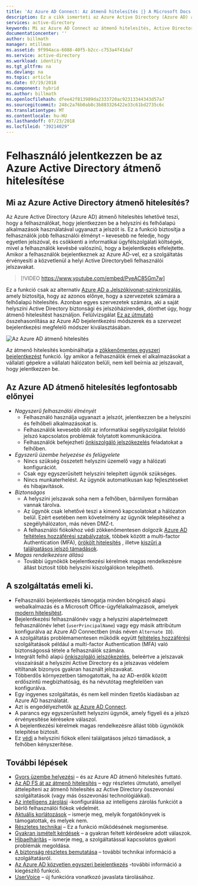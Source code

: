 ```yaml
---
title: 'Az Azure AD Connect: Az átmenő hitelesítés |} A Microsoft Docs'
description: Ez a cikk ismerteti az Azure Active Directory (Azure AD) átmenő hitelesítés és az hogyan teszi az Azure AD bejelentkezési érvényesítésével azonosítsa a helyi Active Directorybeli felhasználói jelszavakat.
services: active-directory
keywords: Mi az Azure AD Connect az átmenő hitelesítés, Active Directory, Azure AD egyszeri bejelentkezés, a szükséges összetevők telepítése egyszeri bejelentkezés
documentationcenter: ''
author: billmath
manager: mtillman
ms.assetid: 9f994aca-6088-40f5-b2cc-c753a4f41da7
ms.service: active-directory
ms.workload: identity
ms.tgt_pltfrm: na
ms.devlang: na
ms.topic: article
ms.date: 07/19/2018
ms.component: hybrid
ms.author: billmath
ms.openlocfilehash: dfee42f813989da2333720ac92313344343d57a7
ms.sourcegitcommit: 248c2a76b0ab8c3b883326422e33c61bd2735c6c
ms.translationtype: MT
ms.contentlocale: hu-HU
ms.lasthandoff: 07/23/2018
ms.locfileid: "39214029"
---
```

# <a name="user-sign-in-with-azure-active-directory-pass-through-authentication"></a>Felhasználó jelentkezzen be az Azure Active Directory átmenő hitelesítése

## <a name="what-is-azure-active-directory-pass-through-authentication"></a>Mi az Azure Active Directory átmenő hitelesítés?

Az Azure Active Directory (Azure AD) átmenő hitelesítés lehetővé teszi, hogy a felhasználókat, hogy jelentkezzen be a helyszíni és felhőalapú alkalmazások használatával ugyanazt a jelszót is. Ez a funkció biztosítja a felhasználók jobb felhasználói élményt – kevesebb ne feledje, hogy egyetlen jelszóval, és csökkenti a informatikai ügyfélszolgálati költségek, mivel a felhasználók kevésbé valószínű, hogy a bejelentkezés elfelejtette. Amikor a felhasználók bejelentkeznek az Azure AD-vel, ez a szolgáltatás érvényesíti a közvetlenül a helyi Active Directorybeli felhasználói jelszavakat.

>[!VIDEO https://www.youtube.com/embed/PyeAC85Gm7w]

Ez a funkció csak az alternatív [Azure AD a Jelszókivonat-szinkronizálás](active-directory-aadconnectsync-implement-password-hash-synchronization.md), amely biztosítja, hogy az azonos előnye, hogy a szervezetek számára a felhőalapú hitelesítés. Azonban egyes szervezetek számára, aki a saját helyszíni Active Directory biztonsági és jelszóházirendek, dönthet úgy, hogy átmenő hitelesítést használjon. Felülvizsgálat [Ez az útmutató](https://docs.microsoft.com/azure/security/azure-ad-choose-authn) összehasonlítása az Azure AD bejelentkezési módszerek és a szervezet bejelentkezési megfelelő módszer kiválasztásában.

![Az Azure AD átmenő hitelesítés](./media/active-directory-aadconnect-pass-through-authentication/pta1.png)

Az átmenő hitelesítés kombinálhatja a [zökkenőmentes egyszeri bejelentkezést](active-directory-aadconnect-sso.md) funkció. Így amikor a felhasználók érnek el alkalmazásokat a vállalati gépekre a vállalati hálózaton belüli, nem kell beírnia az jelszavait, hogy jelentkezzen be.

## <a name="key-benefits-of-using-azure-ad-pass-through-authentication"></a>Az Azure AD átmenő hitelesítés legfontosabb előnyei

- *Nagyszerű felhasználói élményét*
  - Felhasználó használja ugyanazt a jelszót, jelentkezzen be a helyszíni és felhőbeli alkalmazásokat is.
  - Felhasználók kevesebb időt az informatikai segélyszolgálat feloldó jelszó kapcsolatos problémák folytatott kommunikációra.
  - Felhasználók befejezheti [önkiszolgáló jelszókezelés](../authentication/active-directory-passwords-overview.md) feladatokat a felhőben.
- *Egyszerű üzembe helyezése és felügyelete*
  - Nincs szükség összetett helyszíni üzemelő vagy a hálózati konfigurációt.
  - Csak egy egyszerűsített helyszíni telepített ügynök szükséges.
  - Nincs munkaterhelést. Az ügynök automatikusan kap fejlesztéseket és hibajavítások.
- *Biztonságos*
  - A helyszíni jelszavak soha nem a felhőben, bármilyen formában vannak tárolva.
  - Az ügynök csak lehetővé teszi a kimenő kapcsolatokat a hálózaton belül. Ezért esetében nem követelmény az ügynök telepítéséhez a szegélyhálózaton, más néven DMZ-t.
  - A felhasználói fiókokhoz védi zökkenőmentesen dolgozik [Azure AD feltételes hozzáférési szabályzatok](../active-directory-conditional-access-azure-portal.md), többek között a multi-factor Authentication (MFA), [örökölt hitelesítés](../active-directory-conditional-access-conditions.md) , illetve [ kiszűri a találgatásos jelszó támadások](../authentication/howto-password-smart-lockout.md).
- *Magas rendelkezésre állású*
  - További ügynökök bejelentkezési kérelmek magas rendelkezésre állást biztosít több helyszíni kiszolgálókon telepíthető.

## <a name="feature-highlights"></a>A szolgáltatás emeli ki.

- Felhasználói bejelentkezés támogatja minden böngésző alapú webalkalmazás és a Microsoft Office-ügyfélalkalmazások, amelyek [modern hitelesítést](https://aka.ms/modernauthga).
- Bejelentkezési felhasználónév vagy a helyszíni alapértelmezett felhasználónév lehet (`userPrincipalName`) vagy egy másik attribútum konfigurálva az Azure AD Connectben (más néven `Alternate ID`).
- A szolgáltatás problémamentesen működik együtt [feltételes hozzáférési](../active-directory-conditional-access-azure-portal.md) szolgáltatások például a multi-factor Authentication (MFA) való biztonságossá tétele a felhasználók számára.
- Integrált felhő alapú [önkiszolgáló jelszókezelés](../authentication/active-directory-passwords-overview.md), beleértve a jelszavak visszaírását a helyszíni Active Directory és a jelszavas védelem eltiltanak bizonyos gyakran használt jelszavakat.
- Többerdős környezetben támogatottak, ha az AD-erdők között erdőszintű megbízhatóság, és ha névutótag megfelelően van konfigurálva.
- Egy ingyenes szolgáltatás, és nem kell minden fizetős kiadásban az Azure AD használatát.
- Azt is engedélyezhetők [az Azure AD Connect](active-directory-aadconnect.md).
- A parancs egy egyszerűsített helyszíni ügynök, amely figyeli és a jelszó érvényesítése kérésekre válaszol.
- A bejelentkezési kérelmek magas rendelkezésre állást több ügynökök telepítése biztosít.
- Ez [védi](../authentication/howto-password-smart-lockout.md) a helyszíni fiókok elleni találgatásos jelszó támadások, a felhőben kényszerítése.

## <a name="next-steps"></a>További lépések

- [Gyors üzembe helyezési](active-directory-aadconnect-pass-through-authentication-quick-start.md) – és az Azure AD átmenő hitelesítés futtató.
- [Az AD FS át az átmenő hitelesítés](https://github.com/Identity-Deployment-Guides/Identity-Deployment-Guides/blob/master/Authentication/Migrating%20from%20Federated%20Authentication%20to%20Pass-through%20Authentication.docx) – egy részletes útmutató, amellyel áttelepíteni az átmenő hitelesítés az Active Directory összevonási szolgáltatások (vagy más összevonási technológiákkal).
- [Az intelligens zárolási](../authentication/howto-password-smart-lockout.md) -konfigurálása az intelligens zárolás funkciót a bérlő felhasználói fiókok védelmét.
- [Aktuális korlátozások](active-directory-aadconnect-pass-through-authentication-current-limitations.md) – ismerje meg, melyik forgatókönyvek is támogatottak, és melyek nem.
- [Részletes technikai](active-directory-aadconnect-pass-through-authentication-how-it-works.md) – Ez a funkció működésének megismerése.
- [Gyakran ismételt kérdések](active-directory-aadconnect-pass-through-authentication-faq.md) – a gyakran feltett kérdésekre adott válaszok.
- [Hibaelhárítás](active-directory-aadconnect-troubleshoot-pass-through-authentication.md) – ismerje meg, a szolgáltatással kapcsolatos gyakori problémák megoldása.
- [A biztonság részletes bemutatása](active-directory-aadconnect-pass-through-authentication-security-deep-dive.md) – további technikai információ a szolgáltatásról.
- [Az Azure AD közvetlen egyszeri bejelentkezés](active-directory-aadconnect-sso.md) -további információ a kiegészítő funkció.
- [UserVoice](https://feedback.azure.com/forums/169401-azure-active-directory/category/160611-directory-synchronization-aad-connect) – új funkcióra vonatkozó javaslata tárolásához.
